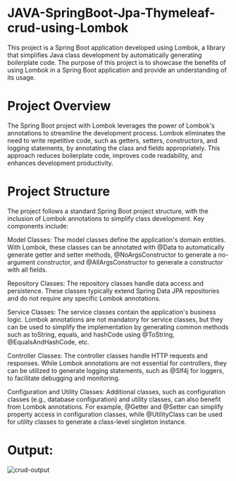 # JAVA-SpringBoot-Jpa-Thymeleaf-crud-using-Lombok

This project is a Spring Boot application developed using Lombok, a library that simplifies Java class development by automatically generating boilerplate code. The purpose of this project is to showcase the benefits of using Lombok in a Spring Boot application and provide an understanding of its usage.

# Project Overview
The Spring Boot project with Lombok leverages the power of Lombok's annotations to streamline the development process. Lombok eliminates the need to write repetitive code, such as getters, setters, constructors, and logging statements, by annotating the class and fields appropriately. This approach reduces boilerplate code, improves code readability, and enhances development productivity.

# Project Structure
The project follows a standard Spring Boot project structure, with the inclusion of Lombok annotations to simplify class development. Key components include:

Model Classes: The model classes define the application's domain entities. With Lombok, these classes can be annotated with @Data to automatically generate getter and setter methods, @NoArgsConstructor to generate a no-argument constructor, and @AllArgsConstructor to generate a constructor with all fields.

Repository Classes: The repository classes handle data access and persistence. These classes typically extend Spring Data JPA repositories and do not require any specific Lombok annotations.

Service Classes: The service classes contain the application's business logic. Lombok annotations are not mandatory for service classes, but they can be used to simplify the implementation by generating common methods such as toString, equals, and hashCode using @ToString, @EqualsAndHashCode, etc.

Controller Classes: The controller classes handle HTTP requests and responses. While Lombok annotations are not essential for controllers, they can be utilized to generate logging statements, such as @Slf4j for loggers, to facilitate debugging and monitoring.

Configuration and Utility Classes: Additional classes, such as configuration classes (e.g., database configuration) and utility classes, can also benefit from Lombok annotations. For example, @Getter and @Setter can simplify property access in configuration classes, while @UtilityClass can be used for utility classes to generate a class-level singleton instance.

# Output:
![crud-output](https://github.com/AurosoftTechnologies/JAVA-SpringBoot-Jpa-Thymeleaf-crud/assets/138660056/4ed7c1cc-7802-4695-b732-215d3f710f19)
